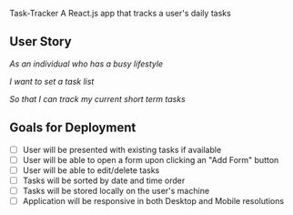 Task-Tracker
A React.js app that tracks a user's daily tasks

## User Story

_As an individual who has a busy lifestyle_

_I want to set a task list_

_So that I can track my current short term tasks_

## Goals for Deployment

- [ ] User will be presented with existing tasks if available
- [ ] User will be able to open a form upon clicking an "Add Form" button
- [ ] User will be able to edit/delete tasks
- [ ] Tasks will be sorted by date and time order
- [ ] Tasks will be stored locally on the user's machine
- [ ] Application will be responsive in both Desktop and Mobile resolutions